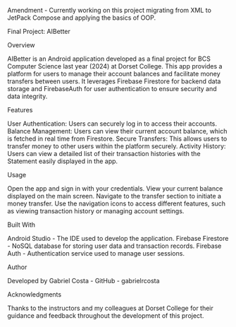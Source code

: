 Amendment - Currently working on this project migrating from XML to JetPack Compose and applying the basics of OOP.

Final Project: AIBetter

Overview

AIBetter is an Android application developed as a final project for BCS Computer Science last year (2024) at Dorset College.
This app provides a platform for users to manage their account balances and facilitate money transfers between users.
It leverages Firebase Firestore for backend data storage and FirebaseAuth for user authentication to ensure security and data integrity.

Features

User Authentication: Users can securely log in to access their accounts.
Balance Management: Users can view their current account balance, which is fetched in real time from Firestore.
Secure Transfers: This allows users to transfer money to other users within the platform securely.
Activity History: Users can view a detailed list of their transaction histories with the Statement easily displayed in the app.

Usage

Open the app and sign in with your credentials.
View your current balance displayed on the main screen.
Navigate to the transfer section to initiate a money transfer.
Use the navigation icons to access different features, such as viewing transaction history or managing account settings.

Built With

Android Studio - The IDE used to develop the application.
Firebase Firestore - NoSQL database for storing user data and transaction records.
Firebase Auth - Authentication service used to manage user sessions.

Author

Developed by Gabriel Costa - GitHub - gabrielrcosta

Acknowledgments

Thanks to the instructors and my colleagues at Dorset College for their guidance and feedback throughout the development of this project.
